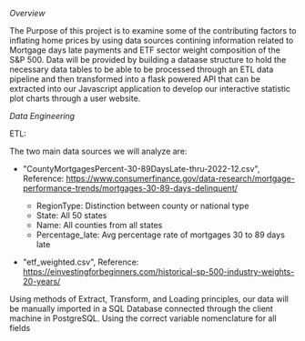 _Overview_

The Purpose of this project is to examine some of the contributing factors to inflating home prices by using data sources contining
information related to Mortgage days late payments and ETF sector weight composition of the S&P 500. Data will be provided by building
a dataase structure to hold the necessary data tables to be able to be processed through an ETL data pipeline and then transformed
into a flask powered API that can be extracted into our Javascript application to develop our interactive statistic plot charts through
a user website.

_Data Engineering_

ETL:

The two main data sources we will analyze are:

- "CountyMortgagesPercent-30-89DaysLate-thru-2022-12.csv", Reference: https://www.consumerfinance.gov/data-research/mortgage-performance-trends/mortgages-30-89-days-delinquent/

    - RegionType: Distinction between county or national type
    - State: All 50 states
    - Name: All counties from all states
    - Percentage_late: Avg percentage rate of mortgages 30 to 89 days late
- "etf_weighted.csv", Reference: https://einvestingforbeginners.com/historical-sp-500-industry-weights-20-years/

Using methods of Extract, Transform, and Loading principles, our data will be manually imported in a SQL Database connected through 
the client machine in PostgreSQL. Using the correct variable nomenclature for all fields


